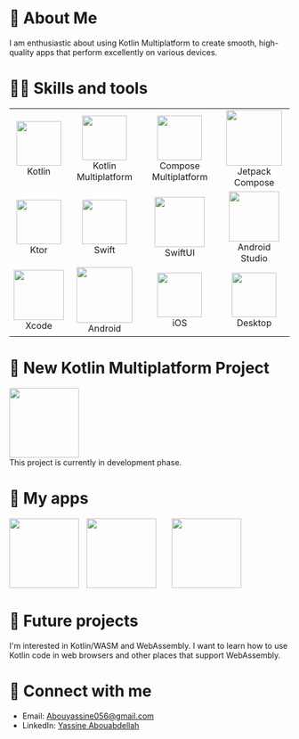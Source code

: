 # 👋 About Me
 I am enthusiastic about  using Kotlin Multiplatform to create smooth, high-quality apps that perform  excellently on various devices.


# 🧑‍💻 Skills and tools
| | | | |
|:-------------------------:|:-------------------------:|:-------------------------:|:-------------------------:|
| <img src="https://icon.icepanel.io/Technology/svg/Kotlin.svg" width="80" height="80"/><br>Kotlin | <img src="https://lp.jetbrains.com/static/2021/03/23/155113-0.15265793.png" width="80" height="80"/><br>Kotlin Multiplatform | <img src="https://imgur.com/A0927rS.jpg" width="80" height="80"/><br>Compose Multiplatform | <img src="https://blogger.googleusercontent.com/img/b/R29vZ2xl/AVvXsEjC97Z8BResg5dlPqczsRCFhP6zewWX0X0e7fVPG-G7PuUZwwZVsi9OPoqJYkgqT2h0FI95SsmWzVEgpt8b8HAqFiIxZ98TFtY4lE0b8UrtVJ2HrJebRwl6C9DslsQDl9KnBIrdHS6LtkY/s1600/jetpack+compose+icon_RGB.png" width="100" height="100"/><br>Jetpack Compose |
| <img src="https://avatars.githubusercontent.com/u/28214161?s=280&v=4" width="80" height="80"/><br>Ktor | <img src="https://developer.apple.com/swift/images/swift-og.png" width="80" height="80"/><br>Swift | <img src="https://developer.apple.com/assets/elements/icons/swiftui/swiftui-96x96_2x.png" width="90" height="90"/><br>SwiftUI | <img src="https://uxwing.com/wp-content/themes/uxwing/download/brands-and-social-media/android-studio-icon.png" width="90" height="90"/><br>Android Studio |
| <img src="https://developer.apple.com/assets/elements/icons/xcode-12/xcode-12-96x96_2x.png" width="90" height="90"/><br>Xcode | <img src="https://developer.android.com/static/images/logos/android.svg" width="100" height="100"/><br>Android | <img src="https://cdn.iconscout.com/icon/free/png-256/free-ios-apple-572947.png?f=webp" width="80" height="80"/><br>iOS | <img src="https://cdn-icons-png.freepik.com/512/2933/2933245.png" width="80" height="80"/><br>Desktop |


# 🚀 New Kotlin Multiplatform Project
<a href="https://github.com/yassineAbou/Clock"><img src="https://imgur.com/9atzLry.png" width="125" height = "125"></a>
<br>This project is currently in development phase.


# 📱 My apps
<a href="https://github.com/yassineAbou/Clock"><img src="https://i.imgur.com/6JQDkCX.png" width="125" height = "125"></a> <a href="https://github.com/yassineAbou/Weather"><img src="https://i.imgur.com/RSSAkFv.png" width="125" height = "125"></a>  <a href="https://github.com/yassineAbou/Calculator"><img src="https://i.imgur.com/hVfvB0H.png" width="125" height = "125"></a>   



# 🌟 Future projects
I'm interested in Kotlin/WASM and WebAssembly. I want to learn how to use Kotlin code in web browsers and other places that support WebAssembly.

# 🤝 Connect with me
- Email: Abouyassine056@gmail.com
- LinkedIn: [Yassine Abouabdellah](https://www.linkedin.com/in/yassineabou/)

















